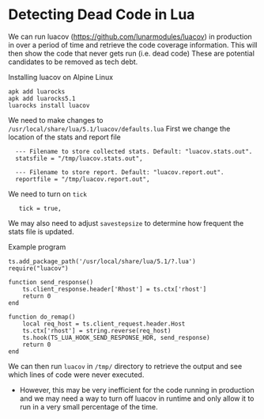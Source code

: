 Detecting Dead Code in Lua
==========================

We can run luacov (https://github.com/lunarmodules/luacov) in production in over a period of time and retrieve the code coverage information. 
This will then show the code that never gets run (i.e. dead code)
These are potential candidates to be removed as tech debt.

Installing luacov on Alpine Linux
```
apk add luarocks
apk add luarocks5.1
luarocks install luacov
```
We need to make changes to `/usr/local/share/lua/5.1/luacov/defaults.lua`
First we change the location of the stats and report file 
```
  --- Filename to store collected stats. Default: "luacov.stats.out".
  statsfile = "/tmp/luacov.stats.out",

  --- Filename to store report. Default: "luacov.report.out".
  reportfile = "/tmp/luacov.report.out",
```
We need to turn on `tick`
```
   tick = true,
```
We may also need to adjust `savestepsize` to determine how frequent the stats file is updated.

Example program
```
ts.add_package_path('/usr/local/share/lua/5.1/?.lua')
require("luacov")

function send_response()
    ts.client_response.header['Rhost'] = ts.ctx['rhost']
    return 0
end

function do_remap()
    local req_host = ts.client_request.header.Host
    ts.ctx['rhost'] = string.reverse(req_host)
    ts.hook(TS_LUA_HOOK_SEND_RESPONSE_HDR, send_response)
    return 0
end

```
We can then run `luacov` in `/tmp/` directory to retrieve the output and see which lines of code were never executed.

* However, this may be very inefficient for the code running in production and we may need a way to turn off luacov in runtime and only allow it to run in a very small percentage of the time. 
